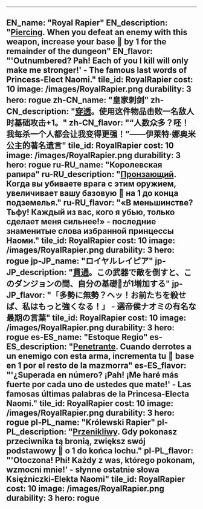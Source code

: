 ---

EN_name: "Royal Rapier"
EN_description: "<u>Piercing</u>. When you defeat an enemy with this weapon, increase your base 🔸 by 1 for the remainder of the dungeon"
EN_flavor: "'Outnumbered? Pah! Each of you I kill will only make me stronger!' - The famous last words of Princess-Elect Naomi."
tile_id: RoyalRapier
cost: 10
image: /images/RoyalRapier.png
durability: 3
hero: rogue
zh-CN_name: "皇家刺剑"
zh-CN_description: "<u>穿透</u>。使用这件物品击败一名敌人时基础攻击+1。"
zh-CN_flavor: "“人数众多？呸！我每杀一个人都会让我变得更强！”——伊莱特·娜奥米公主的著名遗言"
tile_id: RoyalRapier
cost: 10
image: /images/RoyalRapier.png
durability: 3
hero: rogue
ru-RU_name: "Королевская рапира"
ru-RU_description: "<u>Пронзающий</u>. Когда вы убиваете врага с этим оружием, увеличивает вашу базовую 🔸 на 1 до конца подземелья."
ru-RU_flavor: "«В меньшинстве? Тьфу! Каждый из вас, кого я убью, только сделает меня сильнее!» - последние знаменитые слова избранной принцессы Наоми."
tile_id: RoyalRapier
cost: 10
image: /images/RoyalRapier.png
durability: 3
hero: rogue
jp-JP_name: "ロイヤルレイピア"
jp-JP_description: "<u>貫通</u>。この武器で敵を倒すと、このダンジョンの間、自分の基礎🔸が1増加する"
jp-JP_flavor: "「多勢に無勢？ヘッ！お前たちを殺せば、私はもっと強くなる！」 - 選帝侯ナオミの有名な最期の言葉"
tile_id: RoyalRapier
cost: 10
image: /images/RoyalRapier.png
durability: 3
hero: rogue
es-ES_name: "Estoque Regio"
es-ES_description: "<u>Penetrante</u>. Cuando derrotes a un enemigo con esta arma, incrementa tu 🔸 base en 1 por el resto de la mazmorra"
es-ES_flavor: "'¿Superada en número? ¡Pah! ¡Me haré más fuerte por cada uno de ustedes que mate!' - Las famosas últimas palabras de la Princesa-Electa Naomi."
tile_id: RoyalRapier
cost: 10
image: /images/RoyalRapier.png
durability: 3
hero: rogue
pl-PL_name: "Królewski Rapier"
pl-PL_description: "<u>Przenikliwy</u>. Gdy pokonasz przeciwnika tą bronią, zwiększ swój podstawowy 🔸 o 1 do końca lochu."
pl-PL_flavor: "'Otoczona! Phi! Każdy z was, którego pokonam, wzmocni mnie!' - słynne ostatnie słowa Księżniczki-Elekta Naomi"
tile_id: RoyalRapier
cost: 10
image: /images/RoyalRapier.png
durability: 3
hero: rogue
---